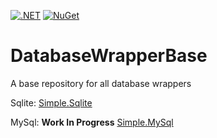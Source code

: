 [![.NET](https://github.com/RafaelEstevamReis/DatabaseWrapperBase/actions/workflows/dotnet.yml/badge.svg)](https://github.com/RafaelEstevamReis/DatabaseWrapperBase/actions/workflows/dotnet.yml)
[![NuGet](https://buildstats.info/nuget/Simple.DatabaseWrapper)](https://www.nuget.org/packages/Simple.DatabaseWrapper)


# DatabaseWrapperBase
A base repository for all database wrappers

Sqlite: [Simple.Sqlite](https://github.com/RafaelEstevamReis/SqliteWrapper)

MySql: **Work In Progress** [Simple.MySql](https://github.com/RafaelEstevamReis/MysqlWrapper)
